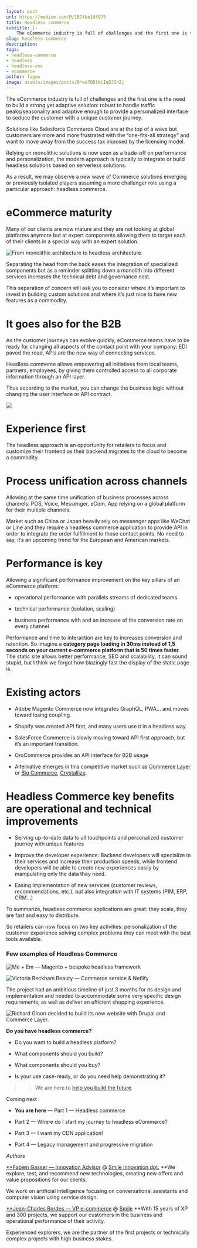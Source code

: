 ```yaml
---
layout: post
url: https://medium.com/@/187fbe19f075
title: Headless commerce
subtitle: |-
    The eCommerce industry is full of challenges and the first one is the need to build a strong yet adaptive solution : robust to handle…
slug: headless-commerce
description: 
tags: 
- headless-commerce
- headless
- headless-cms
- ecommerce
author: fagas
image: assets/images/posts/0*wo70DlNLIqDJGnIj
---
```


The eCommerce industry is full of challenges and the first one is the need to build a strong yet adaptive solution: robust to handle traffic peaks/seasonality and adaptive enough to provide a personalized interface to seduce the customer with a unique customer journey.

Solutions like Salesforce Commerce Cloud are at the top of a wave but customers are more and more frustrated with the “one-fits-all strategy” and want to move away from the success tax imposed by the licensing model.

Relying on monolithic solutions is now seen as a trade-off on performance and personalization, the modern approach is typically to integrate or build headless solutions based on serverless solutions.

As a result, we may observe a new wave of Commerce solutions emerging or previously isolated players assuming a more challenger role using a particular approach: headless commerce.

# eCommerce maturity

Many of our clients are now mature and they are not looking at global platforms anymore but at expert components allowing them to target each of their clients in a special way with an expert solution.

![From monolithic architecture to headless architecture.](/assets/images/posts/1*yGkEKkiOqH0nTnHVWghobg.png)

Separating the head from the back eases the integration of specialized components but as a reminder splitting down a monolith into different services increases the technical debt and governance cost.

This separation of concern will ask you to consider where it’s important to invest in building custom solutions and where it’s just nice to have new features as a commodity.

# It goes also for the B2B

As the customer journeys can evolve quickly, eCommerce teams have to be ready for changing all aspects of the contact point with your company: EDI paved the road, APIs are the new way of connecting services.

Headless commerce allows empowering all initiatives from local teams, partners, employees, by giving them controlled access to all corporate information through an API layer.

Thus according to the market, you can change the business logic without changing the user interface or API contract.

![](/assets/images/posts/1*pKfacdjy8fLSyb2gj8DEAQ.png)

# Experience first

The headless approach is an opportunity for retailers to focus and customize their frontend as their backend migrates to the cloud to become a commodity.

# Process unification across channels

Allowing at the same time unification of business processes across channels: POS, Voice, Messenger, eCom, App relying on a global platform for their multiple channels.

Market such as China or Japan heavily rely on messenger apps like WeChat or Line and they require a headless commerce application to provide API in order to integrate the order fulfillment to those contact points. No need to say, it’s an upcoming trend for the European and American markets.

# Performance is key

Allowing a significant performance improvement on the key pillars of an eCommerce platform:

* operational performance with parallels streams of dedicated teams

* technical performance (isolation, scaling)

* business performance with and an increase of the conversion rate on every channel

Performance and time to interaction are key to increases conversion and retention. So imagine a **category page loading in 30ms **instead of 1,5 seconds on your current e-commerce platform** that is 50 times faster**. The static site allows better performance, SEO and scalability, it can sound stupid, but I think we forgot how blazingly fast the display of the static page is.

# Existing actors

* Adobe Magento Commerce now integrates GraphQL, PWA… and moves toward losing coupling.

* Shopify was created API first, and many users use it in a headless way.

* SalesForce Commerce is slowly moving toward API first approach, but it’s an important transition.

* OroCommerce provides an API interface for B2B usage

* Alternative emerges in this competitive market such as [Commerce Layer ](https://commercelayer.io/)or [Big Commerce](https://www.bigcommerce.com/solutions/headless-commerce/), [Crystallize](https://crystallize.com/).

# **Headless Commerce key benefits are operational and technical improvements**

* Serving up-to-date data to all touchpoints and personalized customer journey with unique features

* Improve the developer experience: Backend developers will specialize in their services and increase their production speeds, while frontend developers will be able to create new experiences easily by manipulating only the data they need.

* Easing implementation of new services (customer reviews, recommendations, etc.), but also integration with IT systems (PIM, ERP, CRM…)

To summarize, headless commerce applications are great: they scale, they are fast and easy to distribute.

So retailers can now focus on two key activities: personalization of the customer experience solving complex problems they can meet with the best tools available.

### **Few examples of Headless Commerce**

![Me + Em — Magento + bespoke headless framework](/assets/images/posts/0*LTDxMQX9anL65YBs)

![Victoria Beckham Beauty — Commerce service & Netlify](/assets/images/posts/0*A8E6jhLBBzATR6JS.jpeg)

The project had an ambitious timeline of just 3 months for its design and implementation and needed to accommodate some very specific design requirements, as well as deliver an efficient shopping experience.

![Richard Ginori decided to build its new website with Drupal and Commerce Layer.](/assets/images/posts/1*ihgy6zQ94XpdPO7hMFBjSw.png)

**Do you have headless commerce?**

* Do you want to build a headless platform?

* What components should you build?

* What components should you buy?

* Is your use case-ready, or do you need help demonstrating it?

>> We are here to [help you build the future](https://www.smile.eu/en/contact).

Coming next :

* **You are here** — Part 1 — Headless commerce

* Part 2 — Where do I start my journey to headless eCommerce?

* Part 3 — I want my CDN application!

* Part 4 — Legacy management and progressive migration

*Authors*

[**Fabien Gasser — Innovation Advisor](https://www.linkedin.com/in/fgasser/) @ [Smile Innovation dpt.](https://innovation.smile.eu/)
**We explore, test, and recommend new technologies, creating new offers and value propositions for our clients.

We work on artificial intelligence focusing on conversational assistants and computer vision using service design.

[**Jean-Charles Bordes — VP e-commerce](https://www.linkedin.com/in/jean-charles-bordes-75693221/) @ [Smile](https://www.smile.eu/fr)
**With 15 years of XP and 300 projects, we support our customers in the business and operational performance of their activity.

Experienced explorers, we are the partner of the first projects or technically complex projects with high business stakes.


